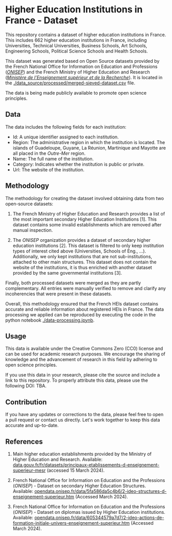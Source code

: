 # Higher Education Institutions in France - Dataset

This repository contains a dataset of higher education institutions in France.  This includes 662 higher education institutions in France, including Universities, Technical Universities, Business Schools, Art Schools, Engineering Schools, Political Science Schools and Health Schools.

This dataset was generated based on Open Source datasets provided by the French National Office for Information on Education and Professions (*[ONISEP](https://www.onisep.fr/)*) and the French Ministry of Higher Education and Research (*[Ministère de l’Enseignement supérieur et de la Recherche](https://www.enseignementsup-recherche.gouv.fr/fr)*). It is located in the [./data_source/processed/merged-sieved-dataset.csv](./data_source/processed/merged-sieved-dataset.csv) file.

The data is being made publicly available to promote open science principles.

## Data

The data includes the following fields for each institution:

- Id: A unique identifier assigned to each institution.
- Region: The administrative region in which the institution is located. The islands of Guadeloupe, Guyane, La Réunion, Martinique and Mayotte are all placed in the *Outre-Mer* region.
- Name: The full name of the institution.
- Category: Indicates whether the institution is public or private.
- Url: The website of the institution.

## Methodology

The methodology for creating the dataset involved obtaining data from two open-source datasets:


1. The French Ministry of Higher Education and Research provides a list of the most important secondary Higher Education Institutions [1]. This dataset contains some invalid
establishments which are removed after manual inspection.

2. The *ONISEP* organization provides a dataset of secondary higher education institutions [2]. This dataset is filtered to only keep institution types of interest cited above (Universities, Schools of Eng., ...). Additionally, we only kept institutions that are not sub-institutions, attached to other main structures. This dataset does not contain the website of the institutions, it is thus enriched with another dataset provided by the same governmental institutions [3].

Finally, both processed datasets were merged as they are partly complementary. All entries were manually verified to remove and clarify any incoherencies that were present in these datasets.

Overall, this methodology ensured that the French HEIs dataset contains accurate and reliable information about registered HEIs in France. The data processing we applied can be reproduced by executing the code in the python notebook [./data-processing.ipynb](./data-processing.ipynb).

## Usage

This data is available under the Creative Commons Zero (CC0) license and can be used for academic research purposes. We encourage the sharing of knowledge and the advancement of research in this field by adhering to open science principles.

If you use this data in your research, please cite the source and include a link to this repository. To properly attribute this data, please use the following DOI: TBA.

## Contribution

If you have any updates or corrections to the data, please feel free to open a pull request or contact us directly. Let's work together to keep this data accurate and up-to-date.

## References

1. Main higher education establishments provided by the Ministry of Higher Education and Research. Available: [data.gouv.fr/fr/datasets/principaux-etablissements-d-enseignement-superieur-mesr](https://www.data.gouv.fr/fr/datasets/principaux-etablissements-d-enseignement-superieur-mesr/#/resources) (accessed 15 March 2024).

2. French National Office for Information on Education and the Professions (*ONISEP*) - Dataset on secondary Higher Education Structures. Available: [opendata.onisep.fr/data/5fa586da5c4b6/2-ideo-structures-d-enseignement-superieur.htm](https://opendata.onisep.fr/data/5fa586da5c4b6/2-ideo-structures-d-enseignement-superieur.htm) (Accessed March 2024).

3. French National Office for Information on Education and the Professions (*ONISEP*) - Dataset on diplomas issued by Higher Education institutions. Available: [opendata.onisep.fr/data/605344579a7d7/2-ideo-actions-de-formation-initiale-univers-enseignement-superieur.htm](https://opendata.onisep.fr/data/605344579a7d7/2-ideo-actions-de-formation-initiale-univers-enseignement-superieur.htm) (Accessed March 2024).
